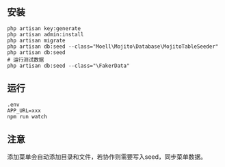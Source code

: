 ## 安装
```
php artisan key:generate
php artisan admin:install
php artisan migrate
php artisan db:seed --class="Moell\Mojito\Database\MojitoTableSeeder"
php artisan db:seed
# 运行测试数据
php artisan db:seed --class="\FakerData"
```
## 运行
```
.env
APP_URL=xxx
npm run watch
```

## 注意
添加菜单会自动添加目录和文件，若协作则需要写入seed，同步菜单数据。

